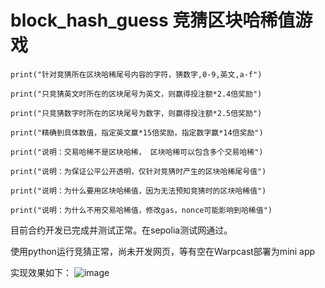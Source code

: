 # block_hash_guess 竞猜区块哈稀值游戏

    print("针对竞猜所在区块哈稀尾号内容的字符，猜数字,0-9,英文,a-f")
    
    print("只竞猜英文时所在的区块尾号为英文，则赢得投注额*2.4倍奖励")
    
    print("只竞猜数字时所在的区块尾号为数字，则赢得投注额*2.5倍奖励")
    
    print("精确到具体数值，指定英文赢*15倍奖励，指定数字赢*14倍奖励")
    
    print("说明：交易哈稀不是区块哈稀， 区块哈稀可以包含多个交易哈稀")
    
    print("说明：为保证公平公开透明，仅针对竞猜时产生的区块哈稀尾号值")
    
    print("说明：为什么要用区块哈稀值，因为无法预知竞猜时的区块哈稀值")
    
    print("说明：为什么不用交易哈稀值，修改gas，nonce可能影响到哈稀值")

目前合约开发已完成并测试正常。在sepolia测试网通过。

使用python运行竞猜正常，尚未开发网页，等有空在Warpcast部署为mini app

实现效果如下：
![image](https://github.com/user-attachments/assets/79cc447d-9ba5-43eb-9f35-5b5c2835d776)


